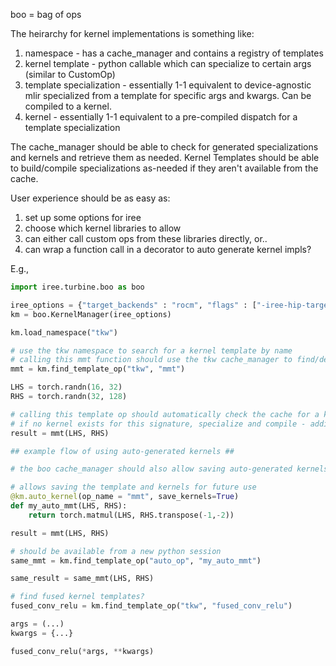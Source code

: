 boo = bag of ops

The heirarchy for kernel implementations is something like:

1. namespace - has a cache_manager and contains a registry of templates
2. kernel template - python callable which can specialize to certain args (similar to CustomOp)
3. template specialization - essentially 1-1 equivalent to device-agnostic mlir specialized from a template for specific args and kwargs. Can be compiled to a kernel.
4. kernel - essentially 1-1 equivalent to a pre-compiled dispatch for a template specialization

The cache_manager should be able to check for generated specializations and kernels and retrieve them as needed. Kernel Templates should be able to build/compile specializations as-needed if they aren't available from the cache.

User experience should be as easy as:

1. set up some options for iree
2. choose which kernel libraries to allow
3. can either call custom ops from these libraries directly, or..
4. can wrap a function call in a decorator to auto generate kernel impls?

E.g.,

```python
import iree.turbine.boo as boo

iree_options = {"target_backends" : "rocm", "flags" : ["-iree-hip-target=gfx942"], "device" : "hip"}
km = boo.KernelManager(iree_options)

km.load_namespace("tkw")

# use the tkw namespace to search for a kernel template by name
# calling this mmt function should use the tkw cache_manager to find/deploy/generate
mmt = km.find_template_op("tkw", "mmt")

LHS = torch.randn(16, 32)
RHS = torch.randn(32, 128)

# calling this template op should automatically check the cache for a kernel matching the input signature
# if no kernel exists for this signature, specialize and compile - adding those to the cache
result = mmt(LHS, RHS)

## example flow of using auto-generated kernels ##

# the boo cache_manager should also allow saving auto-generated kernels to disk for loading in a new session.

# allows saving the template and kernels for future use
@km.auto_kernel(op_name = "mmt", save_kernels=True)
def my_auto_mmt(LHS, RHS):
    return torch.matmul(LHS, RHS.transpose(-1,-2))

result = mmt(LHS, RHS)

# should be available from a new python session
same_mmt = km.find_template_op("auto_op", "my_auto_mmt")

same_result = same_mmt(LHS, RHS)

# find fused kernel templates?
fused_conv_relu = km.find_template_op("tkw", "fused_conv_relu")

args = (...)
kwargs = {...}

fused_conv_relu(*args, **kwargs)

```
